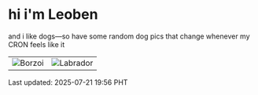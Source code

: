 # hi i'm Leoben

and i like dogs—so have some random dog pics that change whenever my CRON feels like it

|  |  |
|--------|----------|
| ![Borzoi](https://random-dog-vercel.vercel.app/api/random-borzoi?v=1753098990) | ![Labrador](https://random-dog-vercel.vercel.app/api/random-labrador?v=1753098990) |

Last updated: 2025-07-21 19:56 PHT
